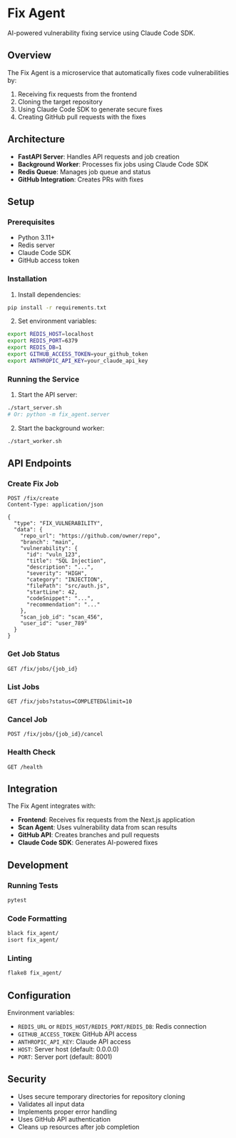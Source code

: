 # Fix Agent

AI-powered vulnerability fixing service using Claude Code SDK.

## Overview

The Fix Agent is a microservice that automatically fixes code vulnerabilities by:

1. Receiving fix requests from the frontend
2. Cloning the target repository 
3. Using Claude Code SDK to generate secure fixes
4. Creating GitHub pull requests with the fixes

## Architecture

- **FastAPI Server**: Handles API requests and job creation
- **Background Worker**: Processes fix jobs using Claude Code SDK
- **Redis Queue**: Manages job queue and status
- **GitHub Integration**: Creates PRs with fixes

## Setup

### Prerequisites

- Python 3.11+
- Redis server
- Claude Code SDK
- GitHub access token

### Installation

1. Install dependencies:
```bash
pip install -r requirements.txt
```

2. Set environment variables:
```bash
export REDIS_HOST=localhost
export REDIS_PORT=6379
export REDIS_DB=1
export GITHUB_ACCESS_TOKEN=your_github_token
export ANTHROPIC_API_KEY=your_claude_api_key
```

### Running the Service

1. Start the API server:
```bash
./start_server.sh
# Or: python -m fix_agent.server
```

2. Start the background worker:
```bash
./start_worker.sh
```

## API Endpoints

### Create Fix Job
```
POST /fix/create
Content-Type: application/json

{
  "type": "FIX_VULNERABILITY",
  "data": {
    "repo_url": "https://github.com/owner/repo",
    "branch": "main",
    "vulnerability": {
      "id": "vuln_123",
      "title": "SQL Injection",
      "description": "...",
      "severity": "HIGH",
      "category": "INJECTION",
      "filePath": "src/auth.js",
      "startLine": 42,
      "codeSnippet": "...",
      "recommendation": "..."
    },
    "scan_job_id": "scan_456",
    "user_id": "user_789"
  }
}
```

### Get Job Status
```
GET /fix/jobs/{job_id}
```

### List Jobs
```
GET /fix/jobs?status=COMPLETED&limit=10
```

### Cancel Job
```
POST /fix/jobs/{job_id}/cancel
```

### Health Check
```
GET /health
```

## Integration

The Fix Agent integrates with:

- **Frontend**: Receives fix requests from the Next.js application
- **Scan Agent**: Uses vulnerability data from scan results
- **GitHub API**: Creates branches and pull requests
- **Claude Code SDK**: Generates AI-powered fixes

## Development

### Running Tests
```bash
pytest
```

### Code Formatting
```bash
black fix_agent/
isort fix_agent/
```

### Linting
```bash
flake8 fix_agent/
```

## Configuration

Environment variables:

- `REDIS_URL` or `REDIS_HOST/REDIS_PORT/REDIS_DB`: Redis connection
- `GITHUB_ACCESS_TOKEN`: GitHub API access
- `ANTHROPIC_API_KEY`: Claude API access
- `HOST`: Server host (default: 0.0.0.0)
- `PORT`: Server port (default: 8001)

## Security

- Uses secure temporary directories for repository cloning
- Validates all input data
- Implements proper error handling
- Uses GitHub API authentication
- Cleans up resources after job completion